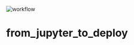 ![workflow](https://github.com/github/docs/actions/workflows/main.yml/badge.svg)

# from_jupyter_to_deploy

